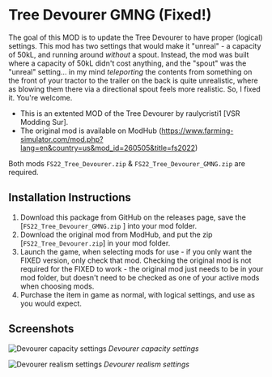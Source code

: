 # Tree Devourer GMNG (Fixed!) 
The goal of this MOD is to update the Tree Devourer to have proper (logical) settings. This mod has two settings that would make it "unreal" - a capacity of 50kL, and running around _without_ a spout. Instead, the mod was built where a capacity of 50kL didn't cost anything, and the "spout" was the "unreal" setting... in my mind _teleporting_ the contents from something on the front of your tractor to the trailer on the back is quite unrealistic, where as blowing them there via a directional spout feels more realistic. So, I fixed it. You're welcome.

- This is an extented MOD of the Tree Devourer by raulycristi1 [VSR Modding Sur].
- The original mod is available on ModHub (https://www.farming-simulator.com/mod.php?lang=en&country=us&mod_id=260505&title=fs2022)

Both mods `FS22_Tree_Devourer.zip` & `FS22_Tree_Devourer_GMNG.zip` are required.

## Installation Instructions
1. Download this package from GitHub on the releases page, save the [`FS22_Tree_Devourer_GMNG.zip` ] into your mod folder.
2. Download the original mod from ModHub, and put the zip [`FS22_Tree_Devourer.zip`] in your mod folder.
4. Launch the game, when selecting mods for use - if you only want the FIXED version, only check that mod. Checking the original mod is not required for the FIXED to work - the original mod just needs to be in your mod folder, but doesn't need to be checked as one of your active mods when choosing mods.
5. Purchase the item in game as normal, with logical settings, and use as you would expect.


## Screenshots

![Devourer capacity settings](/_screenshots/devourer_store1.png)
_Devourer capacity settings_

![Devourer realism settings](/_screenshots/devourer_store2.png)
_Devourer realism settings_

